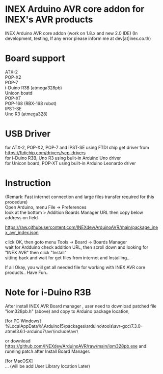 # INEX Arduino AVR core addon for INEX's AVR products

INEX Arduino AVR core addon (work on 1.8.x and new 2.0 IDE)
(In development, testing, If any error please inform me at dev[at]inex.co.th)  

# Board support
ATX-2  
POP-X2  
POP-7  
i-Duino R3B (atmega328pb)  
Unicon boatd  
POP-XT  
POP-168 (RBX-168 robot)  
IPST-SE  
Uno R3 (atmega328)  

# USB Driver
for ATX-2, POP-X2, POP-7 and IPST-SE using FTDI chip get driver from https://ftdichip.com/drivers/vcp-drivers  
for i-Duino R3B, Uno R3 using built-in Arduino Uno driver  
for Unicon board, POP-XT using built-in Arduino Leonardo driver

# Instruction
(Remark: Fast internet connection and large files transfer required for this procedure)  
Open Arduino, menu File -> Preferences  
look at the bottom > Addition Boards Manager URL then copy below address on field  

https://raw.githubusercontent.com/INEXdev/ArduinoAVR/main/package_inex_avr_index.json  

click OK, then goto menu Tools -> Board -> Boards Manager  
wait for Ardduino check addition URL, then scroll down and looking for "INEX AVR" then click "Install"  
sitting back and wait for get files from internet and Installing...  

If all Okay, you will get all needed file for working with INEX AVR core products.. Have Fun..  

# Note for i-Duino R3B
After install INEX AVR Board manager , user need to download patched file "iom328pb.h" (above) and copy to Arduino package location,  

[for PC Windows]  
%LocalAppData%\Arduino15\packages\arduino\tools\avr-gcc\7.3.0-atmel3.6.1-arduino7\avr\include\avr\  

or download https://github.com/INEXdev/ArduinoAVR/raw/main/iom328pb.exe and running patch after Install Board Manager.  

[for MacOSX]  
... (will be add User Library location Later)  
